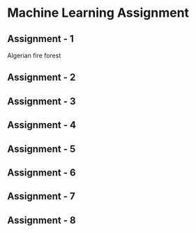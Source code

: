 # Machine Learning Assignment
## Assignment - 1
Algerian fire forest 
## Assignment - 2

## Assignment - 3

## Assignment - 4

## Assignment - 5

## Assignment - 6

## Assignment - 7

## Assignment - 8


